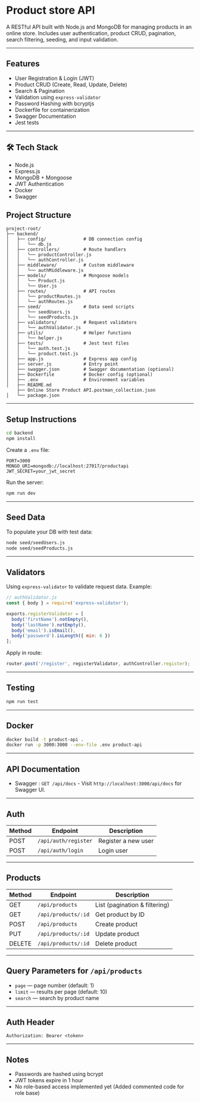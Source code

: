 # Product store API

A RESTful API built with Node.js and MongoDB for managing products in an online store. Includes user authentication, product CRUD, pagination, search filtering, seeding, and input validation.

---

## Features

- User Registration & Login (JWT)
- Product CRUD (Create, Read, Update, Delete)
- Search & Pagination
- Validation using `express-validator`
- Password Hashing with bcryptjs
- Dockerfile for containerization
- Swagger Documentation 
- Jest tests

---

## 🛠️ Tech Stack

- Node.js
- Express.js
- MongoDB + Mongoose
- JWT Authentication
- Docker 
- Swagger


## Project Structure

```
project-root/
├── backend/
│   ├── config/              # DB connection config
│   │   └── db.js
│   ├── controllers/         # Route handlers
│   │   └── productController.js
│   │   └── authController.js
│   ├── middleware/          # Custom middleware
│   │   └── authMiddleware.js
│   ├── models/              # Mongoose models
│   │   └── Product.js
│   │   └── User.js
│   ├── routes/              # API routes
│   │   └── productRoutes.js
│   │   └── authRoutes.js
│   ├── seed/                # Data seed scripts
│   │   └── seedUsers.js
│   │   └── seedProducts.js
│   ├── validators/          # Request validators
│   │   └── authValidator.js
│   ├── utils/               # Helper functions
│   │   └── helper.js
│   ├── tests/               # Jest test files
│   │   └── auth.test.js
│   │   └── product.test.js
│   ├── app.js               # Express app config
│   ├── server.js            # Entry point
│   ├── swagger.json         # Swagger documentation (optional)
│   ├── Dockerfile           # Docker config (optional)
│   ├── .env                 # Environment variables
│   ├── README.md
    ├── Online Store Product API.postman_collection.json
│   └── package.json

```

---

## Setup Instructions

```bash
cd backend
npm install
```

Create a `.env` file:

```
PORT=3000
MONGO_URI=mongodb://localhost:27017/productapi
JWT_SECRET=your_jwt_secret
```

Run the server:

```bash
npm run dev
```

---

## Seed Data

To populate your DB with test data:

```bash
node seed/seedUsers.js
node seed/seedProducts.js
```

---

## Validators

Using `express-validator` to validate request data. Example:

```js
// authValidator.js
const { body } = require('express-validator');

exports.registerValidator = [
  body('firstName').notEmpty(),
  body('lastName').notEmpty(),
  body('email').isEmail(),
  body('password').isLength({ min: 6 })
];
```

Apply in route:

```js
router.post('/register', registerValidator, authController.register);
```

---

## Testing

```bash
npm run test
```

---

## Docker

```bash
docker build -t product-api .
docker run -p 3000:3000 --env-file .env product-api
```

---

## API Documentation

- Swagger : `GET /api/docs` - Visit `http://localhost:3000/api/docs` for Swagger UI.

---

## Auth

| Method | Endpoint              | Description         |
|--------|-----------------------|---------------------|
| POST   | `/api/auth/register`  | Register a new user |
| POST   | `/api/auth/login`     | Login user          |

---

## Products

| Method | Endpoint               | Description                   |
|--------|------------------------|-------------------------------|
| GET    | `/api/products`        | List (pagination & filtering) |
| GET    | `/api/products/:id`    | Get product by ID             |
| POST   | `/api/products`        | Create product                |
| PUT    | `/api/products/:id`    | Update product                |
| DELETE | `/api/products/:id`    | Delete product                |

---

## Query Parameters for `/api/products`

- `page` — page number (default: 1)
- `limit` — results per page (default: 10)
- `search` — search by product name

---

## Auth Header

```
Authorization: Bearer <token>
```

---

## Notes

- Passwords are hashed using bcrypt
- JWT tokens expire in 1 hour
- No role-based access implemented yet (Added commented code for role base)
